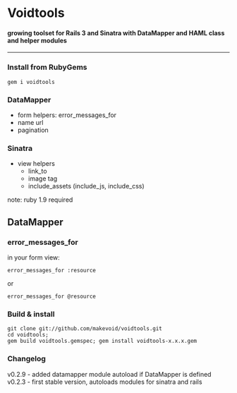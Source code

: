 # Voidtools
#### growing toolset for Rails 3 and Sinatra with DataMapper and HAML class and helper modules

---

### Install from RubyGems

    gem i voidtools
   

### DataMapper
- form helpers: error_messages_for
- name url
- pagination

### Sinatra
- view helpers
  - link_to
  - image tag
  - include_assets (include_js, include_css)

note: ruby 1.9 required

## DataMapper
### error_messages_for

in your form view:

`error_messages_for :resource`

or 

`error_messages_for @resource`

### Build & install


    git clone git://github.com/makevoid/voidtools.git
    cd voidtools;
    gem build voidtools.gemspec; gem install voidtools-x.x.x.gem


### Changelog

v0.2.9 - added datamapper module autoload if DataMapper is defined
v0.2.3 - first stable version, autoloads modules for sinatra and rails
